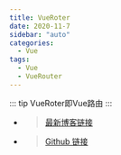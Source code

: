 ```yaml
---
title: VueRoter
date: 2020-11-7
sidebar: "auto"
categories:
  - Vue
tags:
  - Vue
  - VueRouter
---
```


::: tip
  VueRoter即Vue路由
:::

<!-- more -->

- > [最新博客链接](https://tsanfer.xyz/views/frontEnd/vuepress_theme_reco-Github_Actions.html)
- > [Github 链接](https://github.com/Tsanfer/vuepress_theme_reco-Github_Actions)

